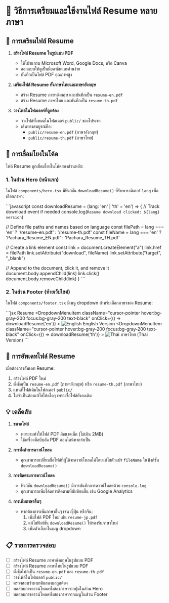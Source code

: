 # 📄 วิธีการเตรียมและใช้งานไฟล์ Resume หลายภาษา

## 🚀 การเตรียมไฟล์ Resume

1. **สร้างไฟล์ Resume ในรูปแบบ PDF**
   - ใช้โปรแกรม Microsoft Word, Google Docs, หรือ Canva
   - ออกแบบให้ดูเป็นมืออาชีพและอ่านง่าย
   - บันทึกเป็นไฟล์ PDF คุณภาพสูง

2. **เตรียมไฟล์ Resume ทั้งภาษาไทยและภาษาอังกฤษ**
   - สร้าง Resume ภาษาอังกฤษ และบันทึกเป็น `resume-en.pdf`
   - สร้าง Resume ภาษาไทย และบันทึกเป็น `resume-th.pdf`

3. **วางไฟล์ในโฟลเดอร์ที่ถูกต้อง**
   - วางไฟล์ทั้งหมดในโฟลเดอร์ `public/` ของโปรเจค
   - เส้นทางสมบูรณ์คือ:
     - `public/resume-en.pdf` (ภาษาอังกฤษ)
     - `public/resume-th.pdf` (ภาษาไทย)

## 🔗 การเชื่อมโยงในโค้ด

ไฟล์ Resume ถูกเชื่อมโยงในโค้ดสองส่วนหลัก:

### 1. ในส่วน Hero (หน้าแรก)

ในไฟล์ `components/hero.tsx` มีฟังก์ชัน `downloadResume()` ที่รับพารามิเตอร์ `lang` เพื่อเลือกภาษา:

\`\`\`javascript
const downloadResume = (lang: 'en' | 'th' = 'en') => {
  // Track download event if needed
  console.log(`Resume download clicked: ${lang} version`)

  // Define file paths and names based on language
  const filePath = lang === 'en' ? '/resume-en.pdf' : '/resume-th.pdf'
  const fileName = lang === 'en' ? 'Pachara_Resume_EN.pdf' : 'Pachara_Resume_TH.pdf'

  // Create a link element
  const link = document.createElement("a")
  link.href = filePath
  link.setAttribute("download", fileName)
  link.setAttribute("target", "_blank")

  // Append to the document, click it, and remove it
  document.body.appendChild(link)
  link.click()
  document.body.removeChild(link)
}
\`\`\`

### 2. ในส่วน Footer (ท้ายเว็บไซต์)

ในไฟล์ `components/footer.tsx` มีเมนู dropdown สำหรับเลือกภาษาของ Resume:

\`\`\`jsx
<DropdownMenu>
  <DropdownMenuTrigger className="text-gray-300 hover:text-white transition-colors text-left flex items-center">
    <Download className="w-4 h-4 mr-2" />
    Resume
  </DropdownMenuTrigger>
  <DropdownMenuContent align="start" className="bg-white/90 backdrop-blur-sm border-white/20">
    <DropdownMenuItem 
      className="cursor-pointer hover:bg-gray-200 focus:bg-gray-200 text-black"
      onClick={() => downloadResume('en')}
    >
      <span className="flex items-center">
        <img src="/images/en-flag.png" alt="English" className="w-4 h-4 mr-2" />
        English Version
      </span>
    </DropdownMenuItem>
    <DropdownMenuItem 
      className="cursor-pointer hover:bg-gray-200 focus:bg-gray-200 text-black"
      onClick={() => downloadResume('th')}
    >
      <span className="flex items-center">
        <img src="/images/th-flag.png" alt="Thai" className="w-4 h-4 mr-2" />
        ภาษาไทย (Thai Version)
      </span>
    </DropdownMenuItem>
  </DropdownMenuContent>
</DropdownMenu>
\`\`\`

## 🔄 การอัพเดทไฟล์ Resume

เมื่อต้องการอัพเดท Resume:

1. สร้างไฟล์ PDF ใหม่
2. ตั้งชื่อเป็น `resume-en.pdf` (ภาษาอังกฤษ) หรือ `resume-th.pdf` (ภาษาไทย)
3. แทนที่ไฟล์เดิมในโฟลเดอร์ `public/`
4. ไม่จำเป็นต้องแก้ไขโค้ดใดๆ เพราะชื่อไฟล์ยังคงเดิม

## 💡 เคล็ดลับ

1. **ขนาดไฟล์**
   - พยายามทำให้ไฟล์ PDF มีขนาดเล็ก (ไม่เกิน 2MB)
   - ใช้เครื่องมือบีบอัด PDF ออนไลน์หากจำเป็น

2. **การตั้งค่าการดาวน์โหลด**
   - คุณสามารถเปลี่ยนชื่อไฟล์ที่ผู้ใช้จะดาวน์โหลดได้โดยแก้ไขตัวแปร `fileName` ในฟังก์ชัน `downloadResume()`

3. **การติดตามการดาวน์โหลด**
   - ฟังก์ชัน `downloadResume()` มีการบันทึกการดาวน์โหลดด้วย `console.log`
   - คุณสามารถเพิ่มโค้ดการติดตามที่ซับซ้อนขึ้น เช่น Google Analytics

4. **การเพิ่มภาษาอื่นๆ**
   - หากต้องการเพิ่มภาษาอื่นๆ เช่น ญี่ปุ่น หรือจีน:
     1. เพิ่มไฟล์ PDF ใหม่ เช่น `resume-jp.pdf`
     2. แก้ไขฟังก์ชัน `downloadResume()` ให้รองรับภาษาใหม่
     3. เพิ่มตัวเลือกในเมนู dropdown

## 📋 รายการตรวจสอบ

- [ ] สร้างไฟล์ Resume ภาษาอังกฤษในรูปแบบ PDF
- [ ] สร้างไฟล์ Resume ภาษาไทยในรูปแบบ PDF
- [ ] ตั้งชื่อไฟล์เป็น `resume-en.pdf` และ `resume-th.pdf`
- [ ] วางไฟล์ในโฟลเดอร์ `public/`
- [ ] ตรวจสอบว่าธงชาติแสดงผลถูกต้อง
- [ ] ทดสอบการดาวน์โหลดทั้งสองภาษาจากปุ่มในส่วน Hero
- [ ] ทดสอบการดาวน์โหลดทั้งสองภาษาจากเมนูในส่วน Footer
